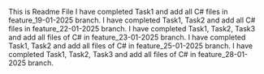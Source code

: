 This is Readme File 
I have completed Task1 and add all C# files in feature_19-01-2025 branch.
I have completed Task1, Task2 and add all C# files in feature_22-01-2025 branch.
I have completed Task1, Task2, Task3 and add all files of C# in feature_23-01-2025 branch.
I have completed Task1, Task2 and add all files of C# in feature_25-01-2025 branch.
I have completed Task1, Task2, Task3 and add all files of C# in feature_28-01-2025 branch.


